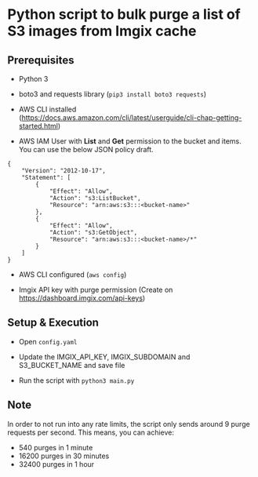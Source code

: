 # Python script to bulk purge a list of S3 images from Imgix cache

## Prerequisites

- Python 3

- boto3 and requests library (`pip3 install boto3 requests`)

- AWS CLI installed (https://docs.aws.amazon.com/cli/latest/userguide/cli-chap-getting-started.html)

- AWS IAM User with **List** and **Get** permission to the bucket and items. You can use the below JSON policy draft.

```
{
    "Version": "2012-10-17",
    "Statement": [
        {
            "Effect": "Allow",
            "Action": "s3:ListBucket",
            "Resource": "arn:aws:s3:::<bucket-name>"
        },
        {
            "Effect": "Allow",
            "Action": "s3:GetObject",
            "Resource": "arn:aws:s3:::<bucket-name>/*"
        }
    ]
}
```

- AWS CLI configured (`aws config`)

- Imgix API key with purge permission (Create on https://dashboard.imgix.com/api-keys)

## Setup & Execution

- Open `config.yaml`

- Update the IMGIX_API_KEY, IMGIX_SUBDOMAIN and S3_BUCKET_NAME and save file

- Run the script with `python3 main.py`

## Note

In order to not run into any rate limits, the script only sends around 9 purge requests per second.
This means, you can achieve:

- 540 purges in 1 minute
- 16200 purges in 30 minutes
- 32400 purges in 1 hour
